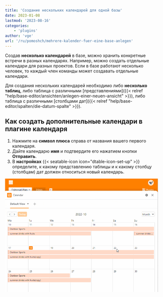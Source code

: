 ```yaml
---
title: 'Создание нескольких календарей для одной базы'
date: 2023-01-08
lastmod: '2023-08-16'
categories:
    - 'plugins'
author: 'vge'
url: '/ru/pomoshch/mehrere-kalender-fuer-eine-base-anlegen'
---
```


Создав **несколько календарей** в базе, можно хранить конкретные встречи в разных календарях. Например, можно создать отдельные календари для разных проектов. Если в базе работают несколько человек, то каждый член команды может создавать отдельные календари.

Для создания нескольких календарей необходимо либо **несколько таблиц**, либо таблица с различными [представлениями]({{< relref "help/base-editor/ansichten/anlegen-einer-neuen-ansicht" >}}), либо таблица с различными [столбцами дат]({{< relref "help/base-editor/spalten/die-datum-spalte" >}}).

## Как создать дополнительные календари в плагине календаря

1. Нажмите на **символ плюса** справа от названия вашего первого календаря.
2. Дайте календарю **имя** и подтвердите его нажатием кнопки **Отправить**.
3. В **настройках** {{< seatable-icon icon="dtable-icon-set-up" >}} определите, к какому представлению таблицы и к какому столбцу (столбцам) дат должен относиться новый календарь.

![Создайте несколько календарей для одной базы](images/mehrere-Kalender-fuer-eine-Base.gif)
